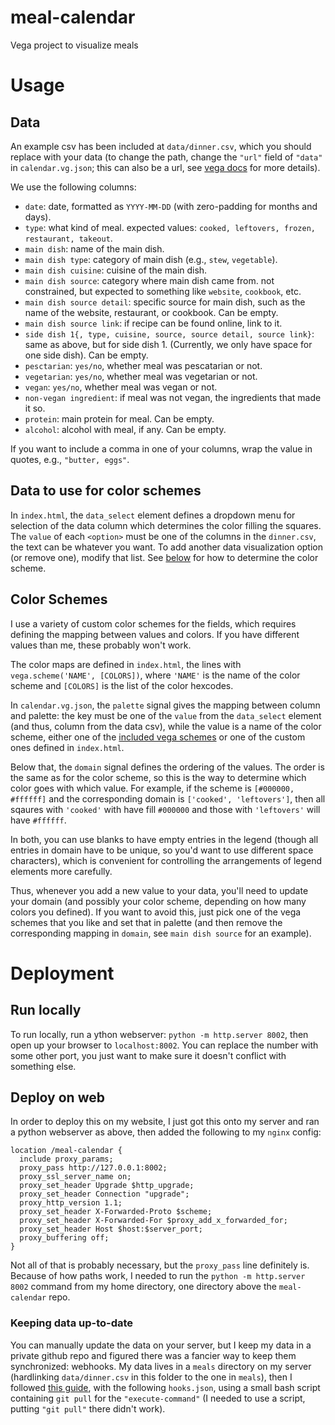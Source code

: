 # meal-calendar
Vega project to visualize meals

# Usage

## Data

An example csv has been included at `data/dinner.csv`, which you should replace
with your data (to change the path, change the `"url"` field of `"data"` in
`calendar.vg.json`; this can also be a url, see [vega
docs](https://vega.github.io/vega/docs/data/) for more details).

We use the following columns:
- `date`: date, formatted as `YYYY-MM-DD` (with zero-padding for months and days).
- `type`: what kind of meal. expected values: `cooked, leftovers, frozen,
  restaurant, takeout`.
- `main dish`: name of the main dish.
- `main dish type`: category of main dish (e.g., `stew`, `vegetable`).
- `main dish cuisine`: cuisine of the main dish.
- `main dish source`: category where main dish came from. not constrained, but
  expected to something like `website`, `cookbook`, etc.
- `main dish source detail`: specific source for main dish, such as the name of
  the website, restaurant, or cookbook. Can be empty.
- `main dish source link`: if recipe can be found online, link to it.
- `side dish 1{, type, cuisine, source, source detail, source link}`: same as
  above, but for side dish 1. (Currently, we only have space for one side dish).
  Can be empty.
- `pesctarian`: `yes/no`, whether meal was pescatarian or not.
- `vegetarian`: `yes/no`, whether meal was vegetarian or not.
- `vegan`: `yes/no`, whether meal was vegan or not.
- `non-vegan ingredient`: if meal was not vegan, the ingredients that made it
  so.
- `protein`: main protein for meal. Can be empty.
- `alcohol`: alcohol with meal, if any. Can be empty.

If you want to include a comma in one of your columns, wrap the value in quotes,
e.g., `"butter, eggs"`.

## Data to use for color schemes

In `index.html`, the `data_select` element defines a dropdown menu for selection
of the data column which determines the color filling the squares. The `value`
of each `<option>` must be one of the columns in the `dinner.csv`, the text can
be whatever you want. To add another data visualization option (or remove one),
modify that list. See [below](#color-schemes) for how to determine the color scheme.

## Color Schemes

I use a variety of custom color schemes for the fields, which requires defining the
mapping between values and colors. If you have different values than me, these
probably won't work.

The color maps are defined in `index.html`, the lines with `vega.scheme('NAME',
[COLORS])`, where `'NAME'` is the name of the color scheme and `[COLORS]` is the
list of the color hexcodes.

In `calendar.vg.json`, the `palette` signal gives the mapping between column and
palette: the key must be one of the `value` from the `data_select` element (and
thus, column from the data csv), while the value is a name of the color scheme,
either one of the [included vega
schemes](https://vega.github.io/vega/docs/schemes/) or one of the custom ones
defined in `index.html`.

Below that, the `domain` signal defines the ordering of the values. The order is
the same as for the color scheme, so this is the way to determine which color
goes with which value. For example, if the scheme is `[#000000, #ffffff]` and
the corresponding domain is `['cooked', 'leftovers']`, then all sqaures with
`'cooked'` with have fill `#000000` and those with `'leftovers'` will have
`#ffffff`.

In both, you can use blanks to have empty entries in the legend (though all
entries in domain have to be unique, so you'd want to use different space
characters), which is convenient for controlling the arrangements of legend
elements more carefully.

Thus, whenever you add a new value to your data, you'll need to update your
domain (and possibly your color scheme, depending on how many colors you
defined). If you want to avoid this, just pick one of the vega schemes that you
like and set that in palette (and then remove the corresponding mapping in
`domain`, see `main dish source` for an example).

# Deployment

## Run locally

To run locally, run a ython webserver: `python -m http.server 8002`, then open
up your browser to `localhost:8002`. You can replace the number with some other
port, you just want to make sure it doesn't conflict with something else.

## Deploy on web

In order to deploy this on my website, I just got this onto my server and ran a
python webserver as above, then added the following to my `nginx` config:

``` nginx
location /meal-calendar {
  include proxy_params;
  proxy_pass http://127.0.0.1:8002;
  proxy_ssl_server_name on;
  proxy_set_header Upgrade $http_upgrade;
  proxy_set_header Connection "upgrade";
  proxy_http_version 1.1;
  proxy_set_header X-Forwarded-Proto $scheme;
  proxy_set_header X-Forwarded-For $proxy_add_x_forwarded_for;
  proxy_set_header Host $host:$server_port;
  proxy_buffering off;
}
```

Not all of that is probably necessary, but the `proxy_pass` line definitely is.
Because of how paths work, I needed to run the `python -m http.server 8002`
command from my home directory, one directory above the `meal-calendar` repo.

### Keeping data up-to-date

You can manually update the data on your server, but I keep my data in a private
github repo and figured there was a fancier way to keep them synchronized:
webhooks. My data lives in a `meals` directory on my server (hardlinking
`data/dinner.csv` in this folder to the one in `meals`), then I followed [this
guide](https://maximorlov.com/automated-deployments-from-github-with-webhook/),
with the following `hooks.json`, using a small bash script containing `git pull`
for the `"execute-command"` (I needed to use a script, putting `"git pull"`
there didn't work).
